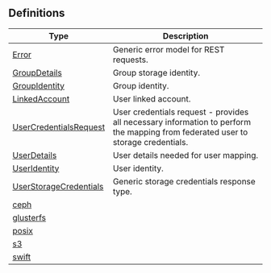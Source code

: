 
<a name="definitions"></a>
## Definitions

|Type|Description|
|---|---|
|[Error](definitions/Error.md)|Generic error model for REST requests.|
|[GroupDetails](definitions/GroupDetails.md)|Group storage identity.|
|[GroupIdentity](definitions/GroupIdentity.md)|Group identity.|
|[LinkedAccount](definitions/LinkedAccount.md)|User linked account.|
|[UserCredentialsRequest](definitions/UserCredentialsRequest.md)|User credentials request - provides all necessary information to perform the mapping from federated user to storage credentials.|
|[UserDetails](definitions/UserDetails.md)|User details needed for user mapping.|
|[UserIdentity](definitions/UserIdentity.md)|User identity.|
|[UserStorageCredentials](definitions/UserStorageCredentials.md)|Generic storage credentials response type.|
|[ceph](definitions/ceph.md)||
|[glusterfs](definitions/glusterfs.md)||
|[posix](definitions/posix.md)||
|[s3](definitions/s3.md)||
|[swift](definitions/swift.md)||



